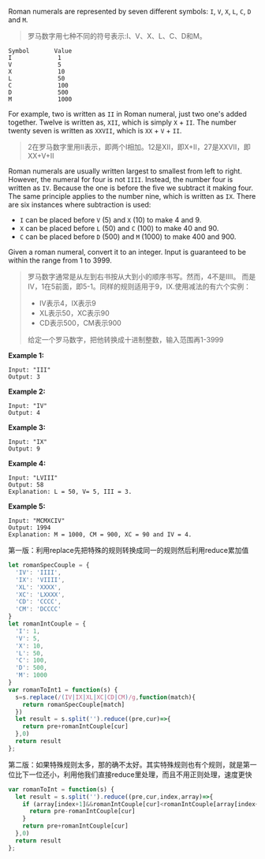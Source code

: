 Roman numerals are represented by seven different symbols: `I`, `V`, `X`, `L`, `C`, `D` and `M`.

> 罗马数字用七种不同的符号表示:I、V、X、L、C、D和M。

```
Symbol       Value
I             1
V             5
X             10
L             50
C             100
D             500
M             1000
```

For example, two is written as `II` in Roman numeral, just two one's added together. Twelve is written as, `XII`, which is simply `X` + `II`. The number twenty seven is written as `XXVII`, which is `XX` + `V` + `II`.

> 2在罗马数字里用II表示，即两个I相加。12是XII，即X+II，27是XXVII，即XX+V+II

Roman numerals are usually written largest to smallest from left to right. However, the numeral for four is not `IIII`. Instead, the number four is written as `IV`. Because the one is before the five we subtract it making four. The same principle applies to the number nine, which is written as `IX`. There are six instances where subtraction is used:

- `I` can be placed before `V` (5) and `X` (10) to make 4 and 9. 
- `X` can be placed before `L` (50) and `C` (100) to make 40 and 90. 
- `C` can be placed before `D` (500) and `M` (1000) to make 400 and 900.

Given a roman numeral, convert it to an integer. Input is guaranteed to be within the range from 1 to 3999.

> 罗马数字通常是从左到右书按从大到小的顺序书写。然而，4不是IIII。 而是IV，1在5前面，即5-1。同样的规则适用于9，IX.使用减法的有六个实例：
>
> - IV表示4，IX表示9
> - XL表示50，XC表示90
> - CD表示500，CM表示900
>
> 给定一个罗马数字，把他转换成十进制整数，输入范围再1-3999

**Example 1:**

```
Input: "III"
Output: 3
```

**Example 2:**

```
Input: "IV"
Output: 4
```

**Example 3:**

```
Input: "IX"
Output: 9
```

**Example 4:**

```
Input: "LVIII"
Output: 58
Explanation: L = 50, V= 5, III = 3.
```

**Example 5:**

```
Input: "MCMXCIV"
Output: 1994
Explanation: M = 1000, CM = 900, XC = 90 and IV = 4.
```

第一版：利用replace先把特殊的规则转换成同一的规则然后利用reduce累加值

```js
let romanSpecCouple = {
  'IV': 'IIII',
  'IX': 'VIIII',
  'XL': 'XXXX',
  'XC': 'LXXXX',
  'CD': 'CCCC',
  'CM': 'DCCCC'
}
let romanIntCouple = {
  'I': 1,
  'V': 5,
  'X': 10,
  'L': 50,
  'C': 100,
  'D': 500,
  'M': 1000
}
var romanToInt1 = function(s) {
  s=s.replace(/(IV|IX|XL|XC|CD|CM)/g,function(match){
    return romanSpecCouple[match]
  })
  let result = s.split('').reduce((pre,cur)=>{
    return pre+romanIntCouple[cur]
  },0)
  return result
};
```

第二版：如果特殊规则太多，那的确不太好。其实特殊规则也有个规则，就是第一位比下一位还小，利用他我们直接reduce里处理，而且不用正则处理，速度更快

```js
var romanToInt = function(s) {
  let result = s.split('').reduce((pre,cur,index,array)=>{
    if (array[index+1]&&romanIntCouple[cur]<romanIntCouple[array[index+1]]){
      return pre-romanIntCouple[cur]
    }
    return pre+romanIntCouple[cur]
  },0)
  return result
};
```

